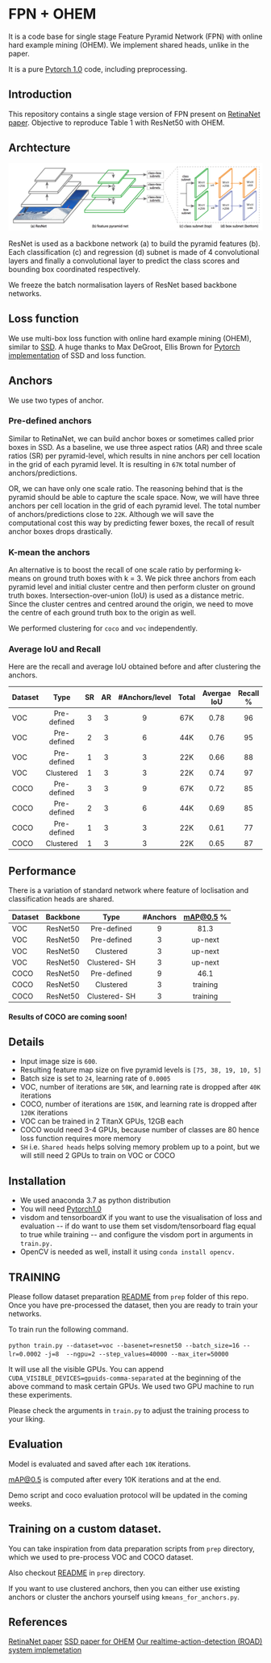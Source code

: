 # FPN + OHEM 

It is a code base for single stage Feature Pyramid Network (FPN) with online hard example mining (OHEM). 
We implement shared heads, unlike in the paper.

It is a pure [Pytorch 1.0](https://pytorch.org/) code, including preprocessing.

## Introduction 

This repository contains a single stage version of FPN present on [RetinaNet paper](https://arxiv.org/pdf/1708.02002.pdf).
Objective to reproduce Table 1 with ResNet50 with OHEM.

## Archtecture 

![RetinaNet Structure](/figures/retinaNet.png)

ResNet is used as a backbone network (a) to build the pyramid features (b). 
Each classification (c) and regression (d) subnet is made of 4 convolutional layers and finally a convolutional layer to predict the class scores and bounding box coordinated respectively.

We freeze the batch normalisation layers of ResNet based backbone networks. 

## Loss function 
We use multi-box loss function with online hard example mining (OHEM), similar to [SSD](https://arxiv.org/pdf/1512.02325.pdf).
A huge thanks to Max DeGroot, Ellis Brown for [Pytorch implementation](https://github.com/amdegroot/ssd.pytorch) of SSD and loss function.


## Anchors
We use two types of anchor.
### Pre-defined anchors
Similar to RetinaNet, we can build anchor boxes or sometimes called prior boxes in SSD.
As a baseline, we use three aspect ratios (AR) and three scale ratios (SR) per pyramid-level, which results in nine anchors per cell location in the grid of each pyramid level.
It is resulting in `67K` total number of anchors/predictions. 

OR, we can have only one scale ratio. The reasoning behind that is the pyramid should be able to capture the scale space. 
Now, we will have three anchors per cell location in the grid of each pyramid level.
The total number of anchors/predictions close to `22K`. 
Although we will save the computational cost this way by predicting fewer boxes, the recall of result anchor boxes drops drastically.

### K-mean the anchors
An alternative is to boost the recall of one scale ratio by performing k-means on ground truth boxes with k = 3.
We pick three anchors from each pyramid level and initial cluster centre and then perform cluster on ground truth boxes.
Intersection-over-union (IoU) is used as a distance metric. 
Since the cluster centres and centred around the origin, we need to move the centre of each ground truth box to the origin as well.

We performed clustering for `coco` and `voc` independently.

### Average IoU and Recall
Here are the recall and average IoU obtained before and after clustering the anchors.

Dataset | Type | SR    | AR   | #Anchors/level | Total | Avergae IoU | Recall % |
|-------|:----: |:----:| :-----:  | :---:| :---:| :---:| :---: |
| VOC |  Pre-defined | 3    | 3   |  9     | 67K  |  0.78 | 96 |
| VOC |  Pre-defined | 2    | 3   |  6     | 44K  |  0.76 | 95 |
| VOC |  Pre-defined | 1    | 3   |  3     | 22K  |  0.66 | 88 |
| VOC |  Clustered   | 1    | 3   |  3     | 22K  |  0.74 | 97 |
| COCO |  Pre-defined | 3    | 3   |  9     | 67K  |  0.72 | 85 |
| COCO |  Pre-defined | 2    | 3   |  6     | 44K  |  0.69 | 85 |
| COCO |  Pre-defined | 1    | 3   |  3     | 22K  |  0.61 | 77 |
| COCO |  Clustered   | 1    | 3   |  3     | 22K  |  0.65 | 87 |


## Performance

There is a variation of standard network where feature of loclisation and classification heads are shared.

Dataset | Backbone | Type | #Anchors | mAP@0.5 % | 
|----|   :---: |     :---: | :---:  |  :---: |
| VOC | ResNet50 | Pre-defined | 9  |  81.3 |
| VOC | ResNet50 | Pre-defined | 3 |  up-next  |
| VOC | ResNet50 | Clustered | 3 | up-next  |
| VOC | ResNet50 | Clustered- SH | 3 | up-next |
| COCO | ResNet50 | Pre-defined | 9 |  46.1 |
| COCO | ResNet50 | Clustered | 3 | training |
| COCO | ResNet50 | Clustered- SH | 3 | training |

#### Results of COCO are coming soon!
 
## Details
- Input image size is `600`.
- Resulting feature map size on five pyramid levels is `[75, 38, 19, 10, 5]` 
- Batch size is set to `24`, learning rate of `0.0005`
- VOC, number of iterations are `50K`, and learning rate is dropped after `40K` iterations
- COCO, number of iterations are `150K`, and learning rate is dropped after `120K` iterations
- VOC can be trained in 2 TitanX GPUs, 12GB each
- COCO would need 3-4 GPUs, because number of classes are 80 hence loss function requires more memory
- `SH` i.e. `Shared heads` helps solving memory problem up to a point, but we will still need 2 GPUs to train on VOC or COCO

## Installation
- We used anaconda 3.7 as python distribution
- You will need [Pytorch1.0](https://pytorch.org/get-started/locally/)
- visdom and tensorboardX if you want to use the visualisation of loss and evaluation
  -- if do want to use them set visdom/tensorboard flag equal to true while training 
  -- and configure the visdom port in arguments in  `train.py.`
- OpenCV is needed as well, install it using `conda install opencv.`

## TRAINING
Please follow dataset preparation [README](https://github.com/gurkirt/FPN.pytorch/tree/master/prep) from `prep` folder of this repo.
Once you have pre-processed the dataset, then you are ready to train your networks.

To train run the following command. 

`python train.py --dataset=voc --basenet=resnet50 --batch_size=16 --lr=0.0002 -j=8  --ngpu=2 --step_values=40000 --max_iter=50000`

It will use all the visible GPUs. You can append `CUDA_VISIBLE_DEVICES=gpuids-comma-separated` at the beginning of the above command to mask certain GPUs. We used two GPU machine to run these experiments.

Please check the arguments in `train.py` to adjust the training process to your liking.

## Evaluation
Model is evaluated and saved after each `10K` iterations. 

mAP@0.5 is computed after every 10K iterations and at the end.

Demo script and coco evaluation protocol will be updated in the coming weeks.

## Training on a custom dataset.
You can take inspiration from data preparation scripts from `prep` directory, which we used to pre-process VOC and COCO dataset.

Also checkout [README](https://github.com/gurkirt/FPN.pytorch/tree/master/prep) in `prep` directory.

If you want to use clustered anchors, then you can either use existing anchors or cluster the anchors yourself using `kmeans_for_anchors.py`.

## References
[RetinaNet paper](https://arxiv.org/pdf/1708.02002.pdf)
[SSD paper for OHEM](https://arxiv.org/abs/1512.02325)
[Our realtime-action-detection (ROAD) system implemetation](https://github.com/gurkirt/realtime-action-detection)